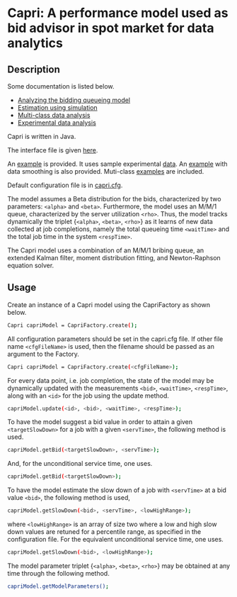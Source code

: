 # Capri: A performance model used as bid advisor in spot market for data analytics

## Description

Some documentation is listed below.

- [Analyzing the bidding queueing model](docs/papers/main.pdf)
- [Estimation using simulation](docs/slides/CapriEstimation_02.pdf)
- [Multi-class data analysis](docs/slides/ibiza_multi_02.pdf)
- [Experimental data analysis](docs/slides/results_2.pdf)

Capri is written in Java.

The interface file is given [here](capri/src/capri/interfaces/Capri.java).

An [example](capri/src/capri/test/CapriTest.java) is provided. It uses sample experimental [data](capri/bidData.txt). An [example](capri/src/capri/test/CapriTestSmooth.java) with data smoothing is also provided. Muti-class [examples](capri/src/capri/test/) are included.

Default configuration file is in [capri.cfg](capri/capri.cfg).

The model assumes a Beta distribution for the bids, characterized by two parameters: `<alpha>` and `<beta>`. Furthermore, the model uses an M/M/1 queue, characterized by the server utilization `<rho>`. Thus, the model tracks dynamically the triplet {`<alpha>`, `<beta>`, `<rho>`} as it learns of new data collected at job completions, namely the total queueing time `<waitTime>` and the total job time in the system `<respTime>`.

The Capri model uses a combination of an M/M/1 bribing queue, an extended Kalman filter, moment distribution fitting, and Newton-Raphson equation solver.


## Usage

Create an instance of a Capri model using the CapriFactory as shown below.
```bash
Capri capriModel = CapriFactory.create();
```

All configuration parameters should be set in the capri.cfg file. If other file name `<cfgFileName>` is used, then the filename should be passed as an argument to the Factory.
```bash
Capri capriModel = CapriFactory.create(<cfgFileName>);
```

For every data point, i.e. job completion, the state of the model may be dynamically updated with the measurements `<bid>`, `<waitTime>`, `<respTime>`, along with an `<id>` for the job using the update method.
```bash
capriModel.update(<id>, <bid>, <waitTime>, <respTime>);
```

To have the model suggest a bid value in order to attain a given `<targetSlowDown>` for a job with a given `<servTime>`, the following method is used.

```bash
capriModel.getBid(<targetSlowDown>, <servTime>);
```
And, for the unconditional service time, one uses.
```bash
capriModel.getBid(<targetSlowDown>);
```

To have the model estimate the slow down of a job with `<servTime>` at a bid value `<bid>`, the following method is used,
```bash
capriModel.getSlowDown(<bid>, <servTime>, <lowHighRange>);
```
where `<lowHighRange>` is an array of size two where a low and high slow down values are retuned for a percentile range, as specified in the configuration file.
For the equivalent unconditional service time, one uses.
```bash
capriModel.getSlowDown(<bid>, <lowHighRange>);
```

The model parameter triplet {`<alpha>`, `<beta>`, `<rho>`} may be obtained at any time through the following method.
```bash
capriModel.getModelParameters();
```
